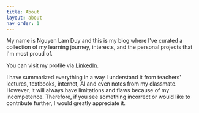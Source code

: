 ```yaml
---
title: About
layout: about
nav_order: 1
---
```


My name is Nguyen Lam Duy and this is my blog where I've curated a collection of my learning journey, interests, and the personal projects that I'm most proud of.

You can visit my profile via [LinkedIn](https://www.linkedin.com/in/nlduy/).

I have summarized everything in a way I understand it from teachers' lectures, textbooks, internet, AI and even notes from my classmate. However, it will always have limitations and flaws because of my incompetence. Therefore, if you see something incorrect or would like to contribute further, I would greatly appreciate it.

